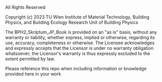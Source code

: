 All Rights Reserved

Copyright (c) 2023 TU Wien 
Institute of Material Technology, Building Physics, and Building Ecology
Research Unit of Building Physics

The BPH2_Skriptum_JP_Book is provided on an "as is" basis, without any warranty or liability, whether express, implied or otherwise, 
regarding its use, accuracy, completeness or otherwise. The Licensee acknowledges and expressly accepts that the Licensor is 
under no warranty obligation whatsoever; the Licensor's warranty is thus expressly excluded to the extent permitted by law.

Please reference this repo when including information or knowledge provided here in your work
